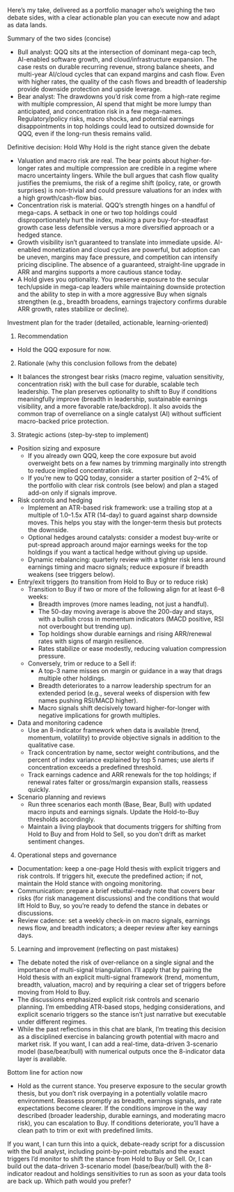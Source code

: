 Here’s my take, delivered as a portfolio manager who’s weighing the two debate sides, with a clear actionable plan you can execute now and adapt as data lands.

Summary of the two sides (concise)
- Bull analyst: QQQ sits at the intersection of dominant mega-cap tech, AI-enabled software growth, and cloud/infrastructure expansion. The case rests on durable recurring revenue, strong balance sheets, and multi-year AI/cloud cycles that can expand margins and cash flow. Even with higher rates, the quality of the cash flows and breadth of leadership provide downside protection and upside leverage.
- Bear analyst: The drawdowns you’d risk come from a high-rate regime with multiple compression, AI spend that might be more lumpy than anticipated, and concentration risk in a few mega-names. Regulatory/policy risks, macro shocks, and potential earnings disappointments in top holdings could lead to outsized downside for QQQ, even if the long-run thesis remains valid.

Definitive decision: Hold
Why Hold is the right stance given the debate
- Valuation and macro risk are real. The bear points about higher-for-longer rates and multiple compression are credible in a regime where macro uncertainty lingers. While the bull argues that cash flow quality justifies the premiums, the risk of a regime shift (policy, rate, or growth surprises) is non-trivial and could pressure valuations for an index with a high growth/cash-flow bias.
- Concentration risk is material. QQQ’s strength hinges on a handful of mega-caps. A setback in one or two top holdings could disproportionately hurt the index, making a pure buy-for-steadfast growth case less defensible versus a more diversified approach or a hedged stance.
- Growth visibility isn’t guaranteed to translate into immediate upside. AI-enabled monetization and cloud cycles are powerful, but adoption can be uneven, margins may face pressure, and competition can intensify pricing discipline. The absence of a guaranteed, straight-line upgrade in ARR and margins supports a more cautious stance today.
- A Hold gives you optionality. You preserve exposure to the secular tech/upside in mega-cap leaders while maintaining downside protection and the ability to step in with a more aggressive Buy when signals strengthen (e.g., breadth broadens, earnings trajectory confirms durable ARR growth, rates stabilize or decline).

Investment plan for the trader (detailed, actionable, learning-oriented)

1) Recommendation
- Hold the QQQ exposure for now.

2) Rationale (why this conclusion follows from the debate)
- It balances the strongest bear risks (macro regime, valuation sensitivity, concentration risk) with the bull case for durable, scalable tech leadership. The plan preserves optionality to shift to Buy if conditions meaningfully improve (breadth in leadership, sustainable earnings visibility, and a more favorable rate/backdrop). It also avoids the common trap of overreliance on a single catalyst (AI) without sufficient macro-backed price protection.

3) Strategic actions (step-by-step to implement)
- Position sizing and exposure
  - If you already own QQQ, keep the core exposure but avoid overweight bets on a few names by trimming marginally into strength to reduce implied concentration risk.
  - If you’re new to QQQ today, consider a starter position of 2–4% of the portfolio with clear risk controls (see below) and plan a staged add-on only if signals improve.
- Risk controls and hedging
  - Implement an ATR-based risk framework: use a trailing stop at a multiple of 1.0–1.5x ATR (14-day) to guard against sharp downside moves. This helps you stay with the longer-term thesis but protects the downside.
  - Optional hedges around catalysts: consider a modest buy-write or put-spread approach around major earnings weeks for the top holdings if you want a tactical hedge without giving up upside.
  - Dynamic rebalancing: quarterly review with a tighter risk lens around earnings timing and macro signals; reduce exposure if breadth weakens (see triggers below).
- Entry/exit triggers (to transition from Hold to Buy or to reduce risk)
  - Transition to Buy if two or more of the following align for at least 6–8 weeks:
    - Breadth improves (more names leading, not just a handful).
    - The 50-day moving average is above the 200-day and stays, with a bullish cross in momentum indicators (MACD positive, RSI not overbought but trending up).
    - Top holdings show durable earnings and rising ARR/renewal rates with signs of margin resilience.
    - Rates stabilize or ease modestly, reducing valuation compression pressure.
  - Conversely, trim or reduce to a Sell if:
    - A top-3 name misses on margin or guidance in a way that drags multiple other holdings.
    - Breadth deteriorates to a narrow leadership spectrum for an extended period (e.g., several weeks of dispersion with few names pushing RSI/MACD higher).
    - Macro signals shift decisively toward higher-for-longer with negative implications for growth multiples.
- Data and monitoring cadence
  - Use an 8-indicator framework when data is available (trend, momentum, volatility) to provide objective signals in addition to the qualitative case.
  - Track concentration by name, sector weight contributions, and the percent of index variance explained by top 5 names; use alerts if concentration exceeds a predefined threshold.
  - Track earnings cadence and ARR renewals for the top holdings; if renewal rates falter or gross/margin expansion stalls, reassess quickly.
- Scenario planning and reviews
  - Run three scenarios each month (Base, Bear, Bull) with updated macro inputs and earnings signals. Update the Hold-to-Buy thresholds accordingly.
  - Maintain a living playbook that documents triggers for shifting from Hold to Buy and from Hold to Sell, so you don’t drift as market sentiment changes.

4) Operational steps and governance
- Documentation: keep a one-page Hold thesis with explicit triggers and risk controls. If triggers hit, execute the predefined action; if not, maintain the Hold stance with ongoing monitoring.
- Communication: prepare a brief rebuttal-ready note that covers bear risks (for risk management discussions) and the conditions that would lift Hold to Buy, so you’re ready to defend the stance in debates or discussions.
- Review cadence: set a weekly check-in on macro signals, earnings news flow, and breadth indicators; a deeper review after key earnings days.

5) Learning and improvement (reflecting on past mistakes)
- The debate noted the risk of over-reliance on a single signal and the importance of multi-signal triangulation. I’ll apply that by pairing the Hold thesis with an explicit multi-signal framework (trend, momentum, breadth, valuation, macro) and by requiring a clear set of triggers before moving from Hold to Buy.
- The discussions emphasized explicit risk controls and scenario planning. I’m embedding ATR-based stops, hedging considerations, and explicit scenario triggers so the stance isn’t just narrative but executable under different regimes.
- While the past reflections in this chat are blank, I’m treating this decision as a disciplined exercise in balancing growth potential with macro and market risk. If you want, I can add a real-time, data-driven 3-scenario model (base/bear/bull) with numerical outputs once the 8-indicator data layer is available.

Bottom line for action now
- Hold as the current stance. You preserve exposure to the secular growth thesis, but you don’t risk overpaying in a potentially volatile macro environment. Reassess promptly as breadth, earnings signals, and rate expectations become clearer. If the conditions improve in the way described (broader leadership, durable earnings, and moderating macro risk), you can escalation to Buy. If conditions deteriorate, you’ll have a clean path to trim or exit with predefined limits.

If you want, I can turn this into a quick, debate-ready script for a discussion with the bull analyst, including point-by-point rebuttals and the exact triggers I’d monitor to shift the stance from Hold to Buy or Sell. Or, I can build out the data-driven 3-scenario model (base/bear/bull) with the 8-indicator readout and holdings sensitivities to run as soon as your data tools are back up. Which path would you prefer?